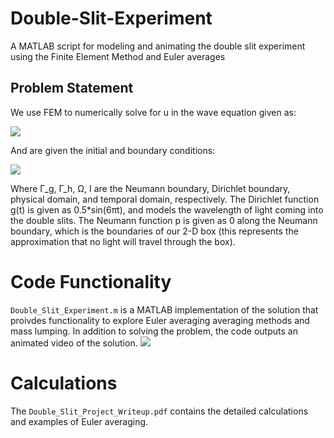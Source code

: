 # Double-Slit-Experiment
A MATLAB script for modeling and animating the double slit experiment using the Finite Element Method and Euler averages 

## Problem Statement
We use FEM to numerically solve for u in the wave equation given as:

![](./wave_equation.jpg)
 
And are given the initial and boundary conditions: 

![](./boundary_equation.jpg)

Where Γ_g, Γ_h, Ω, I  are the Neumann boundary, Dirichlet boundary, physical domain, and temporal domain, respectively. The Dirichlet function g(t) is given as 0.5*sin(6πt), and models the wavelength of light coming into the double slits. The Neumann function p is given as 0 along the Neumann boundary, which is the boundaries of our 2-D box (this represents the approximation that no light will travel through the box).  

# Code Functionality

```Double_Slit_Experiment.m``` is a MATLAB implementation of the solution that proivdes functionality to explore Euler averaging averaging methods and mass lumping. In addition to solving the problem, the code outputs an animated video of the solution. 
![](./boundary_equation.jpg)
# Calculations
The  ``` Double_Slit_Project_Writeup.pdf ``` contains the detailed calculations and examples of Euler averaging. 
